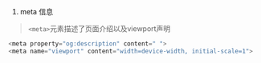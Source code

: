 1. meta 信息
> `<meta>`元素描述了页面介绍以及viewport声明
```javascript
<meta property="og:description" content=" ">
<meta name="viewport" content="width=device-width, initial-scale=1">
```
 





